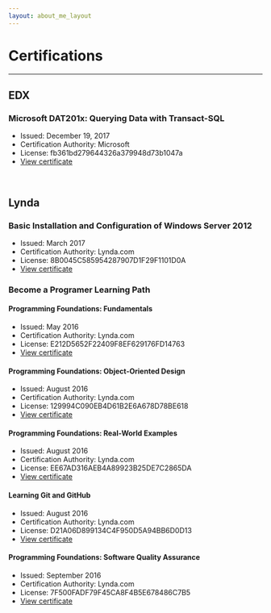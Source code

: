 ```yaml
---
layout: about_me_layout
---
```


<!-- This keeps the title on the browser tab from changing. -->

# Certifications

* * *

## EDX

### Microsoft DAT201x: Querying Data with Transact-SQL

* Issued: December 19, 2017
* Certification Authority: Microsoft
* License: fb361bd279644326a379948d73b1047a
* <a href="https://courses.edx.org/certificates/fb361bd279644326a379948d73b1047a" target="_blank">View certificate</a>
<!-- * [View certificate](https://courses.edx.org/certificates/fb361bd279644326a379948d73b1047a)  -->

<br>

## Lynda

### Basic Installation and Configuration of Windows Server 2012

* Issued: March 2017
* Certification Authority: Lynda.com
* License: 8B0045C585954287907D1F29F1101D0A
* <a href="https://www.lynda.com/home/CertificateOfCompletion/PrintCertificate.aspx?lpk57=8B0045C585954287907D1F29F1101D0A" target="_blank">View certificate</a>
<!-- * [View certiicate](https://www.lynda.com/home/CertificateOfCompletion/PrintCertificate.aspx?lpk57=8B0045C585954287907D1F29F1101D0A) -->

### Become a Programer Learning Path

#### Programming Foundations: Fundamentals

* Issued: May 2016
* Certification Authority: Lynda.com
* License: E212D5652F22409F8EF629176FD14763
* <a href="https://www.lynda.com/home/CertificateOfCompletion/PrintCertificate.aspx?lpk57=E212D5652F22409F8EF629176FD14763" target="_blank">View certificate</a>
<!-- * [View certificate](https://www.lynda.com/home/CertificateOfCompletion/PrintCertificate.aspx?lpk57=E212D5652F22409F8EF629176FD14763) -->

#### Programming Foundations: Object-Oriented Design

* Issued: August 2016
* Certification Authority: Lynda.com
* License: 129994C090EB4D61B2E6A678D78BE618
* <a href="https://www.lynda.com/home/CertificateOfCompletion/PrintCertificate.aspx?lpk57=129994C090EB4D61B2E6A678D78BE618" target="_blank">View certificate</a>
<!-- * [View certificate](https://www.lynda.com/home/CertificateOfCompletion/PrintCertificate.aspx?lpk57=129994C090EB4D61B2E6A678D78BE618) -->

#### Programming Foundations: Real-World Examples

* Issued: August 2016
* Certification Authority: Lynda.com
* License: EE67AD316AEB4A89923B25DE7C2865DA
* <a href="https://www.lynda.com/home/CertificateOfCompletion/PrintCertificate.aspx?lpk57=EE67AD316AEB4A89923B25DE7C2865DA" target="_blank">View certificate</a>
<!-- * [View certificate](https://www.lynda.com/home/CertificateOfCompletion/PrintCertificate.aspx?lpk57=EE67AD316AEB4A89923B25DE7C2865DA) -->

#### Learning Git and GitHub

* Issued: August 2016
* Certification Authority: Lynda.com
* License: D21A06D899134C4F950D5A94BB6D0D13
* <a href="https://www.lynda.com/home/CertificateOfCompletion/PrintCertificate.aspx?lpk57=D21A06D899134C4F950D5A94BB6D0D13" target="_blank">View certificate</a>
<!-- * [View certificate](https://www.lynda.com/home/CertificateOfCompletion/PrintCertificate.aspx?lpk57=D21A06D899134C4F950D5A94BB6D0D13) -->

#### Programming Foundations: Software Quality Assurance 

* Issued: September 2016
* Certification Authority: Lynda.com
* License: 7F500FADF79F45CA8F4B5E678486C7B5
* <a href="https://www.lynda.com/home/CertificateOfCompletion/PrintCertificate.aspx?lpk57=7F500FADF79F45CA8F4B5E678486C7B5" target="_blank">View certificate</a>
<!-- * [View certificate](https://www.lynda.com/home/CertificateOfCompletion/PrintCertificate.aspx?lpk57=7F500FADF79F45CA8F4B5E678486C7B5) -->
